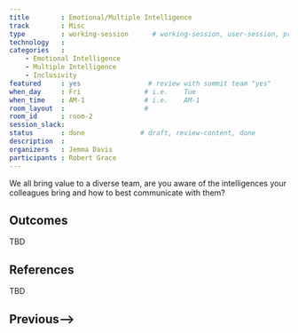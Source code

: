 ```yaml
---
title        : Emotional/Multiple Intelligence
track        : Misc
type         : working-session      # working-session, user-session, product-session
technology   :
categories   :
    - Emotional Intelligence 
    - Multiple Intelligence
    - Inclusivity
featured     : yes                 # review with summit team "yes"
when_day     : Fri                # i.e.    Tue
when_time    : AM-1               # i.e.    AM-1
room_layout  :                    #
room_id      : room-2
session_slack: 
status       : done              # draft, review-content, done
description  : 
organizers   : Jemma Davis
participants : Robert Grace
---
```


We all bring value to a diverse team, are you aware of the intelligences your colleagues bring and how to best communicate with them?

## Outcomes

TBD
## References

TBD

## Previous-->

